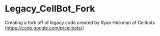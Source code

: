 Legacy_CellBot_Fork
===================

Creating a fork off of legacy code created by Ryan Hickman of Cellbots (https://code.google.com/p/cellbots/)
